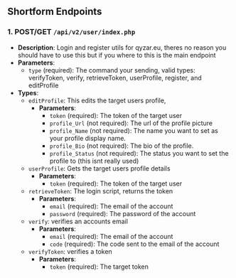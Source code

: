 ## Shortform Endpoints
### 1. POST/GET `/api/v2/user/index.php`
- **Description**: Login and register utils for qyzar.eu, theres no reason you should have to use this but if you where to this is the main endpoint
- **Parameters**:
  - `type` (required): The command your sending, valid types: verifyToken, verify, retrieveToken, userProfile, register, and editProfile
- **Types**:
  - `editProfile`: This edits the target users profile,
    - **Parameters**:
      - ``token`` (required): The token of the target user
      - ``profile_Url`` (not required): The url of the profile picture
      - ``profile_Name`` (not required): The name you want to set as your profile display name.
      - ``profile_Bio`` (not required): The bio of the profile.
      - ``profile_Status`` (not required): The status you want to set the profile to (this isnt really used)
  - `userProfile`: Gets the target users profile details
    - **Parameters**:
      - ``token`` (required): The token of the target user
  - `retrieveToken`: The login script, returns the token
    - **Parameters**:
      - ``email`` (required): The email of the account
      - ``password`` (required): The password of the account
  - `verify`: verifies an accounts email
    - **Parameters**:
      - ``email`` (required): The email of the account
      - ``code`` (required): The code sent to the email of the account
  - `verifyToken`: verifies a token
    - **Parameters**:
      - ``token`` (required): The target token

